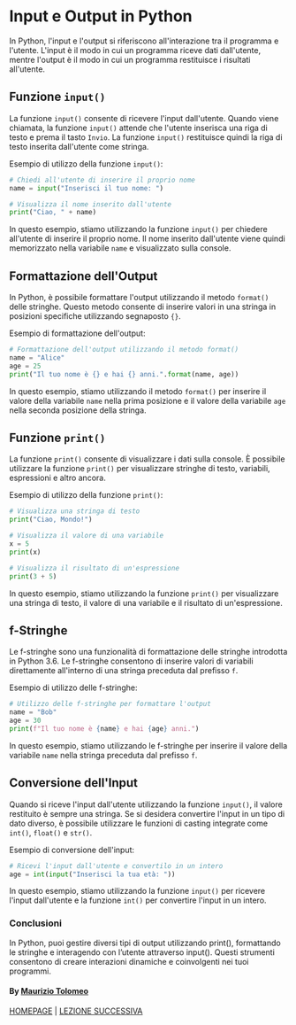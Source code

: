 # Input e Output in Python

In Python, l'input e l'output si riferiscono all'interazione tra il programma e l'utente. L'input è il modo in cui un programma riceve dati dall'utente, mentre l'output è il modo in cui un programma restituisce i risultati all'utente.

## Funzione `input()`

La funzione `input()` consente di ricevere l'input dall'utente. Quando viene chiamata, la funzione `input()` attende che l'utente inserisca una riga di testo e prema il tasto `Invio`. La funzione `input()` restituisce quindi la riga di testo inserita dall'utente come stringa.

Esempio di utilizzo della funzione `input()`:

```python
# Chiedi all'utente di inserire il proprio nome
name = input("Inserisci il tuo nome: ")

# Visualizza il nome inserito dall'utente
print("Ciao, " + name)
```

In questo esempio, stiamo utilizzando la funzione `input()` per chiedere all'utente di inserire il proprio nome. Il nome inserito dall'utente viene quindi memorizzato nella variabile `name` e visualizzato sulla console.

## Formattazione dell'Output

In Python, è possibile formattare l'output utilizzando il metodo `format()` delle stringhe. Questo metodo consente di inserire valori in una stringa in posizioni specifiche utilizzando segnaposto `{}`.

Esempio di formattazione dell'output:

```python
# Formattazione dell'output utilizzando il metodo format()
name = "Alice"
age = 25
print("Il tuo nome è {} e hai {} anni.".format(name, age))
```

In questo esempio, stiamo utilizzando il metodo `format()` per inserire il valore della variabile `name` nella prima posizione e il valore della variabile `age` nella seconda posizione della stringa.

## Funzione `print()`

La funzione `print()` consente di visualizzare i dati sulla console. È possibile utilizzare la funzione `print()` per visualizzare stringhe di testo, variabili, espressioni e altro ancora.

Esempio di utilizzo della funzione `print()`:

```python
# Visualizza una stringa di testo
print("Ciao, Mondo!")

# Visualizza il valore di una variabile
x = 5
print(x)

# Visualizza il risultato di un'espressione
print(3 + 5)
```

In questo esempio, stiamo utilizzando la funzione `print()` per visualizzare una stringa di testo, il valore di una variabile e il risultato di un'espressione.

## f-Stringhe

Le f-stringhe sono una funzionalità di formattazione delle stringhe introdotta in Python 3.6. Le f-stringhe consentono di inserire valori di variabili direttamente all'interno di una stringa preceduta dal prefisso `f`.

Esempio di utilizzo delle f-stringhe:

```python
# Utilizzo delle f-stringhe per formattare l'output
name = "Bob"
age = 30
print(f"Il tuo nome è {name} e hai {age} anni.")
```

In questo esempio, stiamo utilizzando le f-stringhe per inserire il valore della variabile `name` nella stringa preceduta dal prefisso `f`.

## Conversione dell'Input

Quando si riceve l'input dall'utente utilizzando la funzione `input()`, il valore restituito è sempre una stringa. Se si desidera convertire l'input in un tipo di dato diverso, è possibile utilizzare le funzioni di casting integrate come `int()`, `float()` e `str()`.

Esempio di conversione dell'input:

```python
# Ricevi l'input dall'utente e convertilo in un intero
age = int(input("Inserisci la tua età: "))
```

In questo esempio, stiamo utilizzando la funzione `input()` per ricevere l'input dall'utente e la funzione `int()` per convertire l'input in un intero.

### Conclusioni

In Python, puoi gestire diversi tipi di output utilizzando print(), formattando le stringhe e interagendo con l’utente attraverso input(). Questi strumenti consentono di creare interazioni dinamiche e coinvolgenti nei tuoi programmi.

#### By [Maurizio Tolomeo](https://github.com/moris88)

[HOMEPAGE](https://moris88.github.io/formazione-python/) | [LEZIONE SUCCESSIVA](https://moris88.github.io/formazione-python/lezioni/lezione8)

